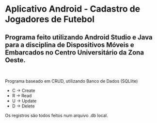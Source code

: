 # Aplicativo Android - Cadastro de Jogadores de Futebol
## Programa feito utilizando Android Studio e Java para a disciplina de   Dispositivos Móveis e Embarcados no Centro Universitário da Zona Oeste.
<br>

Programa baseado em CRUD, utilizando Banco de Dados (SQLlite)
* C -> Create
* R -> Read
* U -> Update
* D -> Delete

Os registros são todos feitos num arquivo .db local. 
